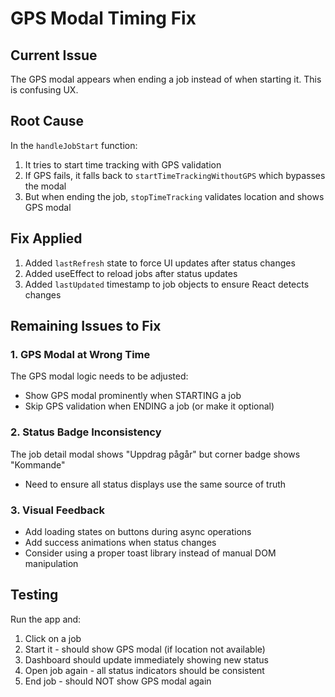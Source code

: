 # GPS Modal Timing Fix

## Current Issue
The GPS modal appears when ending a job instead of when starting it. This is confusing UX.

## Root Cause
In the `handleJobStart` function:
1. It tries to start time tracking with GPS validation
2. If GPS fails, it falls back to `startTimeTrackingWithoutGPS` which bypasses the modal
3. But when ending the job, `stopTimeTracking` validates location and shows GPS modal

## Fix Applied
1. Added `lastRefresh` state to force UI updates after status changes
2. Added useEffect to reload jobs after status updates
3. Added `lastUpdated` timestamp to job objects to ensure React detects changes

## Remaining Issues to Fix

### 1. GPS Modal at Wrong Time
The GPS modal logic needs to be adjusted:
- Show GPS modal prominently when STARTING a job
- Skip GPS validation when ENDING a job (or make it optional)

### 2. Status Badge Inconsistency  
The job detail modal shows "Uppdrag pågår" but corner badge shows "Kommande"
- Need to ensure all status displays use the same source of truth

### 3. Visual Feedback
- Add loading states on buttons during async operations
- Add success animations when status changes
- Consider using a proper toast library instead of manual DOM manipulation

## Testing
Run the app and:
1. Click on a job
2. Start it - should show GPS modal (if location not available)
3. Dashboard should update immediately showing new status
4. Open job again - all status indicators should be consistent
5. End job - should NOT show GPS modal again